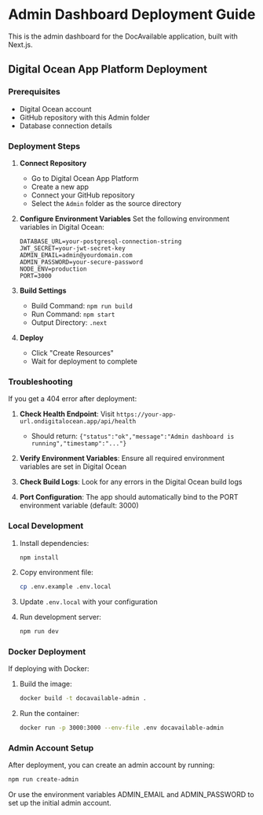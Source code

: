 # Admin Dashboard Deployment Guide

This is the admin dashboard for the DocAvailable application, built with Next.js.

## Digital Ocean App Platform Deployment

### Prerequisites
- Digital Ocean account
- GitHub repository with this Admin folder
- Database connection details

### Deployment Steps

1. **Connect Repository**
   - Go to Digital Ocean App Platform
   - Create a new app
   - Connect your GitHub repository
   - Select the `Admin` folder as the source directory

2. **Configure Environment Variables**
   Set the following environment variables in Digital Ocean:
   ```
   DATABASE_URL=your-postgresql-connection-string
   JWT_SECRET=your-jwt-secret-key
   ADMIN_EMAIL=admin@yourdomain.com
   ADMIN_PASSWORD=your-secure-password
   NODE_ENV=production
   PORT=3000
   ```

3. **Build Settings**
   - Build Command: `npm run build`
   - Run Command: `npm start`
   - Output Directory: `.next`

4. **Deploy**
   - Click "Create Resources"
   - Wait for deployment to complete

### Troubleshooting

If you get a 404 error after deployment:

1. **Check Health Endpoint**: Visit `https://your-app-url.ondigitalocean.app/api/health`
   - Should return: `{"status":"ok","message":"Admin dashboard is running","timestamp":"..."}`

2. **Verify Environment Variables**: Ensure all required environment variables are set in Digital Ocean

3. **Check Build Logs**: Look for any errors in the Digital Ocean build logs

4. **Port Configuration**: The app should automatically bind to the PORT environment variable (default: 3000)

### Local Development

1. Install dependencies:
   ```bash
   npm install
   ```

2. Copy environment file:
   ```bash
   cp .env.example .env.local
   ```

3. Update `.env.local` with your configuration

4. Run development server:
   ```bash
   npm run dev
   ```

### Docker Deployment

If deploying with Docker:

1. Build the image:
   ```bash
   docker build -t docavailable-admin .
   ```

2. Run the container:
   ```bash
   docker run -p 3000:3000 --env-file .env docavailable-admin
   ```

### Admin Account Setup

After deployment, you can create an admin account by running:
```bash
npm run create-admin
```

Or use the environment variables ADMIN_EMAIL and ADMIN_PASSWORD to set up the initial admin account.

